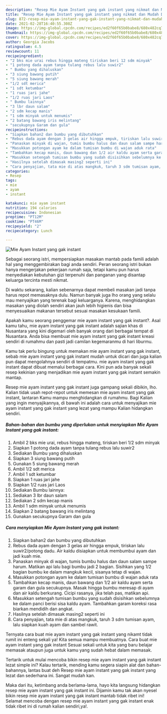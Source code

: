 ```yaml
---
description: "Resep Mie Ayam Instant yang gak instant yang nikmat dan Mudah Dibuat"
title: "Resep Mie Ayam Instant yang gak instant yang nikmat dan Mudah Dibuat"
slug: 872-resep-mie-ayam-instant-yang-gak-instant-yang-nikmat-dan-mudah-dibuat
date: 2021-02-28T16:40:55.308Z
image: https://img-global.cpcdn.com/recipes/ed2f60f65b0babe8/680x482cq70/mie-ayam-instant-yang-gak-instant-foto-resep-utama.jpg
thumbnail: https://img-global.cpcdn.com/recipes/ed2f60f65b0babe8/680x482cq70/mie-ayam-instant-yang-gak-instant-foto-resep-utama.jpg
cover: https://img-global.cpcdn.com/recipes/ed2f60f65b0babe8/680x482cq70/mie-ayam-instant-yang-gak-instant-foto-resep-utama.jpg
author: Georgia Jacobs
ratingvalue: 4.5
reviewcount: 11
recipeingredient:
- "2 bks mie urai rebus hingga mateng tiriskan beri 12 sdm minyak"
- "1 potong dada ayam tanpa tulang rebus lalu suwir2"
- " Bumbu yang dihaluskan"
- "3 siung bawang putih"
- "5 siung bawang merah"
- "1/2 sdt merica"
- "1 sdt ketumbar"
- "1 ruas jari jahe"
- "1/2 ruas jari Laos"
- " Bumbu lainnya"
- "3 lbr daun salam"
- "2 sdm kecap manis"
- "1 sdm minyak untuk menumis"
- "2 batang bawang iris melintang"
- "secukupnya Garam dan gula"
recipeinstructions:
- "Siapkan bahan2 dan bumbu yang dibutuhkan"
- "Rebus dada ayam dengan 3 gelas air hingga empuk, tiriskan lalu suwir2/potong dadu. Air kaldu disiapkan untuk membumbui ayam dan jadi kuah mie."
- "Panaskan minyak di wajan, tumis bumbu halus dan daun salam sampe harum. Matikan api lalu bagi bumbu jadi 2 bagian. Sisihkan yang 1/2 bagian bumbu ke dalam mangkuk kecil, sisanya tetap di wajan."
- "Masukkan potongan ayam ke dalam tumisan bumbu di wajan aduk rata"
- "Tambahkan kecap manis, daun bawang dan 1/2 air kaldu ayam serta garam dan gula secukupnya. Masak hingga bumbu meresap di ayam dan air kaldu berkurang. Cicipi rasanya, jika telah pas, matikan api."
- "Masukkan setengah tumisan bumbu yang sudah disisihkan sebelumnya ke dalam panci berisi sisa kaldu ayam. Tambahkan garam koreksi rasa biarkan mendidih dan angkat."
- "Hasilnya setelah dimasak masing2 seperti ini"
- "Cara penyajian, tata mie di atas mangkuk, taruh 3 sdm tumisan ayam, lalu siapkan kuah ayam dan sambel rawit."
categories:
- Resep
tags:
- mie
- ayam
- instant

katakunci: mie ayam instant 
nutrition: 194 calories
recipecuisine: Indonesian
preptime: "PT12M"
cooktime: "PT46M"
recipeyield: "2"
recipecategory: Lunch

---
```



![Mie Ayam Instant yang gak instant](https://img-global.cpcdn.com/recipes/ed2f60f65b0babe8/680x482cq70/mie-ayam-instant-yang-gak-instant-foto-resep-utama.jpg)

Sebagai seorang istri, mempersiapkan masakan mantab pada famili adalah hal yang menggembirakan bagi anda sendiri. Peran seorang istri bukan hanya mengerjakan pekerjaan rumah saja, tetapi kamu pun harus menyediakan kebutuhan gizi terpenuhi dan panganan yang disantap keluarga tercinta mesti nikmat.

Di waktu  sekarang, kalian sebenarnya dapat membeli masakan jadi tanpa harus repot memasaknya dulu. Namun banyak juga lho orang yang selalu mau menyajikan yang terenak bagi keluarganya. Karena, menghidangkan masakan yang diolah sendiri akan jauh lebih higienis dan bisa menyesuaikan makanan tersebut sesuai masakan kesukaan famili. 



Apakah kamu seorang penggemar mie ayam instant yang gak instant?. Asal kamu tahu, mie ayam instant yang gak instant adalah sajian khas di Nusantara yang kini digemari oleh banyak orang dari berbagai tempat di Nusantara. Anda bisa membuat mie ayam instant yang gak instant kreasi sendiri di rumahmu dan pasti jadi camilan kegemaranmu di hari liburmu.

Kamu tak perlu bingung untuk memakan mie ayam instant yang gak instant, sebab mie ayam instant yang gak instant mudah untuk dicari dan juga kalian pun dapat mengolahnya sendiri di tempatmu. mie ayam instant yang gak instant dapat dibuat memalui berbagai cara. Kini pun ada banyak sekali resep kekinian yang menjadikan mie ayam instant yang gak instant semakin mantap.

Resep mie ayam instant yang gak instant juga gampang sekali dibikin, lho. Kalian tidak usah repot-repot untuk memesan mie ayam instant yang gak instant, lantaran Kamu mampu menghidangkan di rumahmu. Bagi Kalian yang ingin menyajikannya, di bawah ini adalah cara untuk menyajikan mie ayam instant yang gak instant yang lezat yang mampu Kalian hidangkan sendiri.

<!--inarticleads1-->

##### Bahan-bahan dan bumbu yang diperlukan untuk menyiapkan Mie Ayam Instant yang gak instant:

1. Ambil 2 bks mie urai, rebus hingga mateng, tiriskan beri 1/2 sdm minyak
1. Siapkan 1 potong dada ayam tanpa tulang rebus lalu suwir2
1. Sediakan  Bumbu yang dihaluskan
1. Siapkan 3 siung bawang putih
1. Gunakan 5 siung bawang merah
1. Ambil 1/2 sdt merica
1. Ambil 1 sdt ketumbar
1. Siapkan 1 ruas jari jahe
1. Siapkan 1/2 ruas jari Laos
1. Sediakan  Bumbu lainnya:
1. Sediakan 3 lbr daun salam
1. Sediakan 2 sdm kecap manis
1. Ambil 1 sdm minyak untuk menumis
1. Siapkan 2 batang bawang iris melintang
1. Gunakan secukupnya Garam dan gula




<!--inarticleads2-->

##### Cara menyiapkan Mie Ayam Instant yang gak instant:

1. Siapkan bahan2 dan bumbu yang dibutuhkan
1. Rebus dada ayam dengan 3 gelas air hingga empuk, tiriskan lalu suwir2/potong dadu. Air kaldu disiapkan untuk membumbui ayam dan jadi kuah mie.
1. Panaskan minyak di wajan, tumis bumbu halus dan daun salam sampe harum. Matikan api lalu bagi bumbu jadi 2 bagian. Sisihkan yang 1/2 bagian bumbu ke dalam mangkuk kecil, sisanya tetap di wajan.
1. Masukkan potongan ayam ke dalam tumisan bumbu di wajan aduk rata
1. Tambahkan kecap manis, daun bawang dan 1/2 air kaldu ayam serta garam dan gula secukupnya. Masak hingga bumbu meresap di ayam dan air kaldu berkurang. Cicipi rasanya, jika telah pas, matikan api.
1. Masukkan setengah tumisan bumbu yang sudah disisihkan sebelumnya ke dalam panci berisi sisa kaldu ayam. Tambahkan garam koreksi rasa biarkan mendidih dan angkat.
1. Hasilnya setelah dimasak masing2 seperti ini
1. Cara penyajian, tata mie di atas mangkuk, taruh 3 sdm tumisan ayam, lalu siapkan kuah ayam dan sambel rawit.




Ternyata cara buat mie ayam instant yang gak instant yang nikamt tidak rumit ini enteng sekali ya! Kita semua mampu membuatnya. Cara buat mie ayam instant yang gak instant Sesuai sekali untuk kita yang baru belajar memasak ataupun juga untuk kamu yang sudah hebat dalam memasak.

Tertarik untuk mulai mencoba bikin resep mie ayam instant yang gak instant lezat simple ini? Kalau tertarik, mending kamu segera siapin alat dan bahan-bahannya, lantas buat deh Resep mie ayam instant yang gak instant yang lezat dan sederhana ini. Sangat mudah kan. 

Maka dari itu, ketimbang anda berlama-lama, hayo kita langsung hidangkan resep mie ayam instant yang gak instant ini. Dijamin kamu tak akan nyesel bikin resep mie ayam instant yang gak instant mantab tidak ribet ini! Selamat mencoba dengan resep mie ayam instant yang gak instant enak tidak ribet ini di rumah kalian sendiri,ya!.

